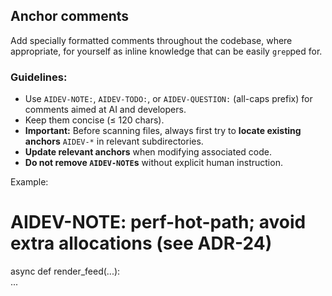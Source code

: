 ## Anchor comments  

Add specially formatted comments throughout the codebase, where appropriate, for yourself as inline knowledge that can be easily `grep`ped for.  

### Guidelines:  

- Use `AIDEV-NOTE:`, `AIDEV-TODO:`, or `AIDEV-QUESTION:` (all-caps prefix) for comments aimed at AI and developers.  
- Keep them concise (≤ 120 chars).  
- **Important:** Before scanning files, always first try to **locate existing anchors** `AIDEV-*` in relevant subdirectories.  
- **Update relevant anchors** when modifying associated code.  
- **Do not remove `AIDEV-NOTE`s** without explicit human instruction.  

Example:  
# AIDEV-NOTE: perf-hot-path; avoid extra allocations (see ADR-24)  
async def render_feed(...):  
    ...  